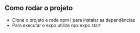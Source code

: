 ## Como rodar o projeto

- Clone o projeto e rode npm i para instalar as dependências
- Para executar o expo utilize npx expo start
